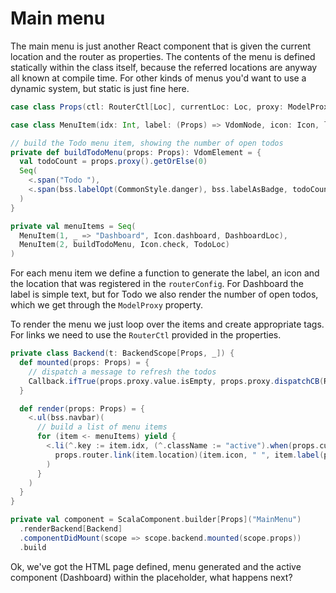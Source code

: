 # Main menu

The main menu is just another React component that is given the current location and the router as properties. The contents of the menu is defined
statically within the class itself, because the referred locations are anyway all known at compile time. For other kinds of menus you'd want to use
a dynamic system, but static is just fine here.

```scala
case class Props(ctl: RouterCtl[Loc], currentLoc: Loc, proxy: ModelProxy[Option[Int]])

case class MenuItem(idx: Int, label: (Props) => VdomNode, icon: Icon, location: Loc)

// build the Todo menu item, showing the number of open todos
private def buildTodoMenu(props: Props): VdomElement = {
  val todoCount = props.proxy().getOrElse(0)
  Seq(
    <.span("Todo "),
    <.span(bss.labelOpt(CommonStyle.danger), bss.labelAsBadge, todoCount).when(todoCount > 0)
  )
}

private val menuItems = Seq(
  MenuItem(1, _ => "Dashboard", Icon.dashboard, DashboardLoc),
  MenuItem(2, buildTodoMenu, Icon.check, TodoLoc)
)
```

For each menu item we define a function to generate the label, an icon and the location that was registered in the `routerConfig`. For Dashboard
the label is simple text, but for Todo we also render the number of open todos, which we get through the `ModelProxy` property.

To render the menu we just loop over the items and create appropriate tags. For links we need to use the `RouterCtl` provided in the properties.

```scala
private class Backend(t: BackendScope[Props, _]) {
  def mounted(props: Props) = {
    // dispatch a message to refresh the todos
    Callback.ifTrue(props.proxy.value.isEmpty, props.proxy.dispatchCB(RefreshTodos))
  }

  def render(props: Props) = {
    <.ul(bss.navbar)(
      // build a list of menu items
      for (item <- menuItems) yield {
        <.li(^.key := item.idx, (^.className := "active").when(props.currentLoc == item.location),
          props.router.link(item.location)(item.icon, " ", item.label(props))
        )
      }
    )
  }
}

private val component = ScalaComponent.builder[Props]("MainMenu")
  .renderBackend[Backend]
  .componentDidMount(scope => scope.backend.mounted(scope.props))
  .build
```

Ok, we've got the HTML page defined, menu generated and the active component (Dashboard) within the placeholder, what happens next?

